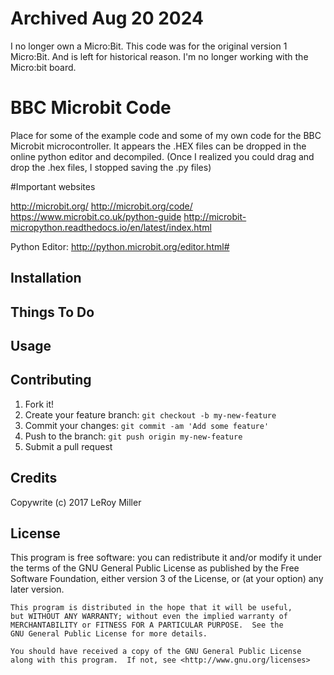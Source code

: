 # Archived Aug 20 2024

I no longer own a Micro:Bit. This code was for the original version 1 Micro:Bit. And is left for historical reason. I'm no longer working with the Micro:bit board. 

# BBC Microbit Code

Place for some of the example code and some of my own code for the BBC Microbit microcontroller.
It appears the .HEX files can be dropped in the online python editor and decompiled. (Once I realized you could drag and drop the .hex files, I stopped saving the .py files)

#Important websites

http://microbit.org/
http://microbit.org/code/
https://www.microbit.co.uk/python-guide
http://microbit-micropython.readthedocs.io/en/latest/index.html

Python Editor:
http://python.microbit.org/editor.html#

## Installation

## Things To Do

## Usage

## Contributing

1. Fork it!
2. Create your feature branch: `git checkout -b my-new-feature`
3. Commit your changes: `git commit -am 'Add some feature'`
4. Push to the branch: `git push origin my-new-feature`
5. Submit a pull request

## Credits

Copywrite (c) 2017 LeRoy Miller

## License

This program is free software: you can redistribute it and/or modify
    it under the terms of the GNU General Public License as published by
    the Free Software Foundation, either version 3 of the License, or
    (at your option) any later version.

    This program is distributed in the hope that it will be useful,
    but WITHOUT ANY WARRANTY; without even the implied warranty of
    MERCHANTABILITY or FITNESS FOR A PARTICULAR PURPOSE.  See the
    GNU General Public License for more details.

    You should have received a copy of the GNU General Public License
    along with this program.  If not, see <http://www.gnu.org/licenses>
